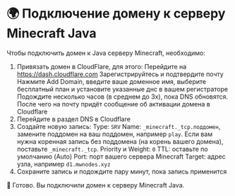 # 🌍 Подключение домену к серверу Minecraft Java

Чтобы подключить домен к Java серверу Minecraft, необходимо:

1. Привязать домен в CloudFlare, для этого:
Перейдите на https://dash.cloudflare.com
Зарегистрируйтесь и подтвердите почту
Нажмите Add Domain, введите ваше доменное имя, выберите бесплатный план и установите указанные днс в вашем регистраторе
Подождите несколько часов (в среднем до 3х), пока DNS обновятся. После чего на почту придёт сообщение об активации домена в Cloudflare
2. Перейдите в раздел DNS в Cloudflare
3. Создайте новую запись:
Type: `SRV`
Name: `_minecraft._tcp.поддомен`, замените поддомен на ваш поддомен, например `play`. Если вам нужна коренная запись без поддомена (на корень вашего домена), поставьте `_minecraft._tcp`.
Priority и Weight: `0`
TTL: оставьте по умолчанию (Auto)
Port: порт вашего сервера Minecraft
Target: адрес узла, например `d1.mwnodes.xyz`
4. Сохраните запись и подождите пару минут, пока запись применится

🎉 Готово. Вы подключили домен к серверу Minecraft Java.
